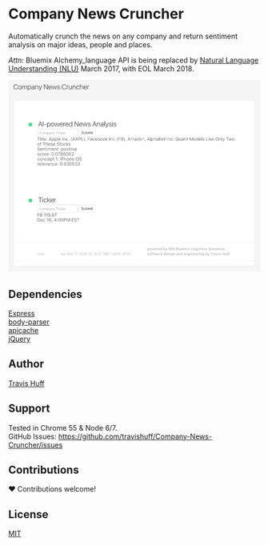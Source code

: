 # Company News Cruncher
Automatically crunch the news on any company and return sentiment analysis on major ideas, people and places.  

*Attn:* Bluemix Alchemy_language API is being replaced by [Natural Language Understanding (NLU)](https://www.ibm.com/blogs/bluemix/2017/02/hello-nlu/) March 2017, with EOL March 2018.


![Company News Cruncher Screenshot](client/img/CNC-screen.png)


## Dependencies
[Express](https://github.com/expressjs/express)  
[body-parser](https://github.com/expressjs/body-parser)  
[apicache](https://github.com/kwhitley/apicache)  
[jQuery](http://jquery.com)  

## Author  
[Travis Huff](huff.travis@gmail.com)  

## Support  
Tested in Chrome 55 & Node 6/7.  
GitHub Issues: <https://github.com/travishuff/Company-News-Cruncher/issues>

## Contributions
❤️ Contributions welcome!  

## License  
[MIT](https://github.com/travishuff/razorframe/blob/master/LICENSE)

